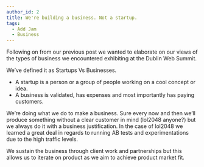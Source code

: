 ```yaml
---
author_id: 2
title: We're building a business. Not a startup.
tags:
  - Add Jam
  - Business
---
```

Following on from our previous post we wanted to elaborate on our views of the types of business we encountered exhibiting at the Dublin Web Summit.

We’ve defined it as Startups Vs Businesses.

* A startup is a person or a group of people working on a cool concept or idea.
* A business is validated, has expenses and most importantly has paying customers.

We’re doing what we do to make a business. Sure every now and then we’ll produce something without a clear customer in mind (lol2048 anyone?) but we always do it with a business justification. In the case of lol2048 we learned a great deal in regards to running AB tests and experimentations due to the high traffic levels.

We sustain the business through client work and partnerships but this allows us to iterate on product as we aim to achieve product market fit.
